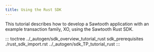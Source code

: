 ```yaml
---
title: Using the Rust SDK
---
```


This tutorial describes how to develop a Sawtooth application with an
example transaction family, XO, using the Sawtooth Rust SDK.

::: toctree
../\_autogen/sdk_overview_tutorial_rust sdk_prerequisites
./rust_sdk_import.rst ../\_autogen/sdk_TP_tutorial_rust
:::

